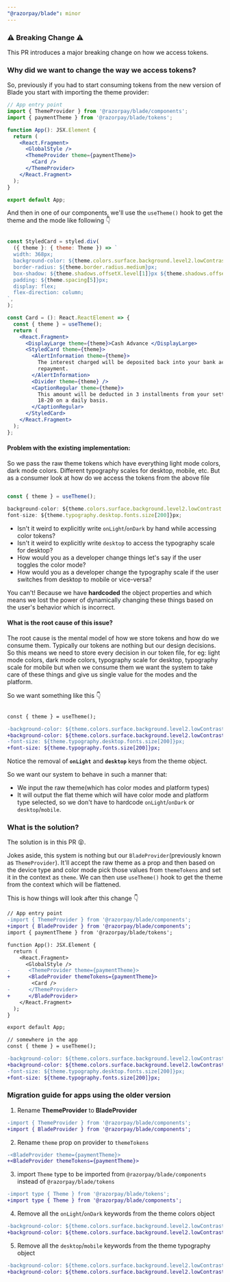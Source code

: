 ```yaml
---
"@razorpay/blade": minor
---
```


### ⚠️ **Breaking Change** ⚠️ 
This PR introduces a major breaking change on how we access tokens.

### Why did we want to change the way we access tokens?
So, previously if you had to start consuming tokens from the new version of Blade you start with importing the theme provider:

```jsx
// App entry point
import { ThemeProvider } from '@razorpay/blade/components';
import { paymentTheme } from '@razorpay/blade/tokens';

function App(): JSX.Element {
  return (
    <React.Fragment>
      <GlobalStyle />
      <ThemeProvider theme={paymentTheme}>
        <Card />
      </ThemeProvider>
    </React.Fragment>
  );
}

export default App;
```
And then in one of our components, we'll use the `useTheme()` hook to get the theme and the mode like following 👇 

```jsx

const StyledCard = styled.div(
  ({ theme }: { theme: Theme }) => `
  width: 368px;
  background-color: ${theme.colors.surface.background.level2.lowContrast.onLight};
  border-radius: ${theme.border.radius.medium}px;
  box-shadow: ${theme.shadows.offsetX.level[1]}px ${theme.shadows.offsetY.level[1]}px ${theme.shadows.blurRadius.level[1]}px ${theme.shadows.color.level[1].onLight}, ${theme.shadows.offsetX.level[1]}px ${theme.shadows.offsetY.level[1]}px ${theme.shadows.blurRadius.level[1]}px ${theme.shadows.color.level[1].onLight};
  padding: ${theme.spacing[5]}px;
  display: flex;
  flex-direction: column;
`,
);

const Card = (): React.ReactElement => {
  const { theme } = useTheme();
  return (
    <React.Fragment>
      <DisplayLarge theme={theme}>Cash Advance </DisplayLarge>
      <StyledCard theme={theme}>
        <AlertInformation theme={theme}>
          The interest charged will be deposited back into your bank account within a day of
          repayment.
        </AlertInformation>
        <Divider theme={theme} />
        <CaptionRegular theme={theme}>
          This amount will be deducted in 3 installments from your settlement balance between Feb
          18-20 on a daily basis.
        </CaptionRegular>
      </StyledCard>
    </React.Fragment>
  );
};
```

#### Problem with the existing implementation:

So we pass the raw theme tokens which have everything light mode colors, dark mode colors. Different typography scales for desktop, mobile, etc. But as a consumer look at how do we access the tokens from the above file

```jsx

const { theme } = useTheme();

background-color: ${theme.colors.surface.background.level2.lowContrast.onLight};
font-size: ${theme.typography.desktop.fonts.size[200]}px;
```

* Isn't it weird to explicitly write `onLight`/`onDark` by hand while accessing color tokens? 
* Isn't it weird to explicitly write `desktop` to access the typography scale for desktop? 
* How would you as a developer change things let's say if the user toggles the color mode?
* How would you as a developer change the typography scale if the user switches from desktop to mobile or vice-versa?

You can't! Because we have **hardcoded** the object properties and which means we lost the power of dynamically changing these things based on the user's behavior which is incorrect.

#### What is the root cause of this issue?
The root cause is the mental model of how we store tokens and how do we consume them. Typically our tokens are nothing but our design decisions. So this means we need to store every decision in our token file, for eg: light mode colors, dark mode colors, typography scale for desktop, typography scale for mobile but when we consume them we want the system to take care of these things and give us single value for the modes and the platform. 

So we want something like this 👇 

```diff

const { theme } = useTheme();

-background-color: ${theme.colors.surface.background.level2.lowContrast.onLight};
+background-color: ${theme.colors.surface.background.level2.lowContrast};
-font-size: ${theme.typography.desktop.fonts.size[200]}px;
+font-size: ${theme.typography.fonts.size[200]}px;
```

Notice the removal of **`onLight`** and **`desktop`** keys from the theme object. 

So we want our system to behave in such a manner that:
* We input the raw theme(which has color modes and platform types)
* It will output the flat theme which will have color mode and platform type selected, so we don't have to hardcode `onLight`/`onDark` or `desktop`/`mobile`.

### What is the solution?
The solution is in this PR 😝.

Jokes aside, this system is nothing but our `BladeProvider`(previously known as `ThemeProvider`). It'll accept the raw theme as a prop and then based on the device type and color mode pick those values from `themeTokens` and set it in the context as `theme`. We can then use `useTheme()` hook to get the theme from the context which will be flattened.

This is how things will look after this change 👇 

```diff
// App entry point
-import { ThemeProvider } from '@razorpay/blade/components';
+import { BladeProvider } from '@razorpay/blade/components';
import { paymentTheme } from '@razorpay/blade/tokens';

function App(): JSX.Element {
  return (
    <React.Fragment>
      <GlobalStyle />
-      <ThemeProvider theme={paymentTheme}>
+      <BladeProvider themeTokens={paymentTheme}>
        <Card />
-      </ThemeProvider>
+      </BladeProvider>
    </React.Fragment>
  );
}

export default App;

// somewhere in the app
const { theme } = useTheme();

-background-color: ${theme.colors.surface.background.level2.lowContrast.onLight};
+background-color: ${theme.colors.surface.background.level2.lowContrast};
-font-size: ${theme.typography.desktop.fonts.size[200]}px;
+font-size: ${theme.typography.fonts.size[200]}px;
```

### Migration guide for apps using the older version
1. Rename **ThemeProvider** to **BladeProvider**
```diff
-import { ThemeProvider } from '@razorpay/blade/components';
+import { BladeProvider } from '@razorpay/blade/components';
```
2. Rename `theme` prop on provider to `themeTokens`
```diff
-<BladeProvider theme={paymentTheme}>
+<BladeProvider themeTokens={paymentTheme}>
```
3. import `Theme` type to be imported from `@razorpay/blade/components` instead of `@razorpay/blade/tokens`
```diff
-import type { Theme } from '@razorpay/blade/tokens';
+import type { Theme } from '@razorpay/blade/components';
```
4. Remove all the `onLight`/`onDark` keywords from the theme colors object
```diff
-background-color: ${theme.colors.surface.background.level2.lowContrast.onLight};
+background-color: ${theme.colors.surface.background.level2.lowContrast};
```
5. Remove all the `desktop`/`mobile` keywords from the theme typography object
```diff
-background-color: ${theme.colors.surface.background.level2.lowContrast.onLight};
+background-color: ${theme.colors.surface.background.level2.lowContrast};
```
